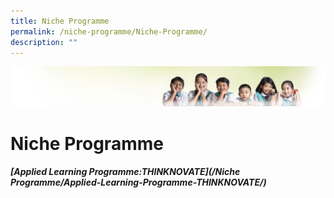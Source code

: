 ```yaml
---
title: Niche Programme
permalink: /niche-programme/Niche-Programme/
description: ""
---
```

![](/images/Banner.jpg)

Niche Programme
===============

##### [Applied Learning Programme:THINKNOVATE](/Niche Programme/Applied-Learning-Programme-THINKNOVATE/)